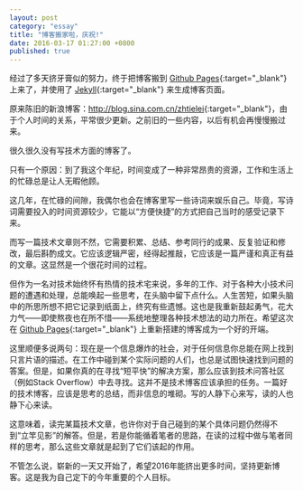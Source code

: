 ```yaml
---
layout: post
category: "essay"
title: "博客搬家啦，庆祝!"
date: 2016-03-17 01:27:00 +0800
published: true
---
```

经过了多天挤牙膏似的努力，终于把博客搬到 [Github Pages](https://pages.github.com/){:target="_blank"} 上来了，并使用了 [Jekyll](http://jekyllrb.com/){:target="_blank"} 来生成博客页面。

原来陈旧的新浪博客：<http://blog.sina.com.cn/zhtielei>{:target="_blank"}，由于个人时间的关系，平常很少更新。之前旧的一些内容，以后有机会再慢慢搬过来。

<!--more-->

很久很久没有写技术方面的博客了。

只有一个原因：到了我这个年纪，时间变成了一种非常昂贵的资源，工作和生活上的忙碌总是让人无暇他顾。

这几年，在忙碌的间隙，我偶尔也会在博客里写一些诗词来娱乐自己。毕竟，写诗词需要投入的时间资源较少，它能以“方便快捷”的方式把自己当时的感受记录下来。

而写一篇技术文章则不然，它需要积累、总结、参考同行的成果、反复验证和修改，最后斟酌成文。它应该逻辑严密，经得起推敲，它应该是一篇严谨和真正有益的文章。这显然是一个很花时间的过程。

但作为一名对技术始终怀有热情的技术宅来说，多年的工作、对于各种大小技术问题的遭遇和处理，总能唤起一些思考，在头脑中留下点什么。人生苦短，如果头脑中的所思所想不把它记录到纸面上，终究有些遗憾。这也是我重新鼓起勇气，花大力气——即使熬夜也在所不惜——系统地整理各种技术想法的动力所在。​希望这次在 [Github Pages](https://pages.github.com/){:target="_blank"} 上重新搭建的博客成为一个好的开端。

这里顺便多说两句：​现在是一个信息爆炸的社会，对于任何信息你总能在网上找到只言片语的描述。在工作中碰到某个实际问题的人们，也总是试图快速找到问题的答案。但是，如果你真的在寻找“短平快”的解决方案，那么应该到技术问答社区（例如Stack Overflow）中去寻找。这并不是技术博客应该承担的任务。一篇好的技术博客，应该是思考的总结，而非信息的堆砌。写的人静下心来写，读的人也静下心来读。

这意味着，读完某篇技术文章，也许你对于自己碰到的某个具体问题仍然得不到“立竿见影”的解答。但是，若是你能循着笔者的思路，在读的过程中做与笔者同样的思考，那么这些文章就是起到了它们该起的作用。

不管怎么说，崭新的一天又开始了，希望2016年能挤出更多时间，坚持更新博客。这是我为自己定下的今年重要的个人目标。
